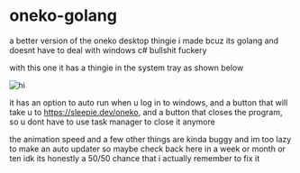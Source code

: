 # oneko-golang
a better version of the oneko desktop thingie i made bcuz its golang and doesnt have to deal with windows c# bullshit fuckery

with this one it has a thingie in the system tray as shown below

![hi](https://i.imghost.cc/imghost.cc__GE4pbJSUnu.jpeg)

it has an option to auto run when u log in to windows, and a button that will take u to https://sleepie.dev/oneko, and a button that closes the program, so u dont have to use task manager to close it anymore

the animation speed and a few other things are kinda buggy and im too lazy to make an auto updater so maybe check back here in a week or month or ten idk its honestly a 50/50 chance that i actually remember to fix it
